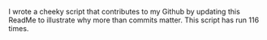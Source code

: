 I wrote a cheeky script that contributes to my Github by updating this ReadMe to illustrate why more than commits matter. This script has run 116 times.